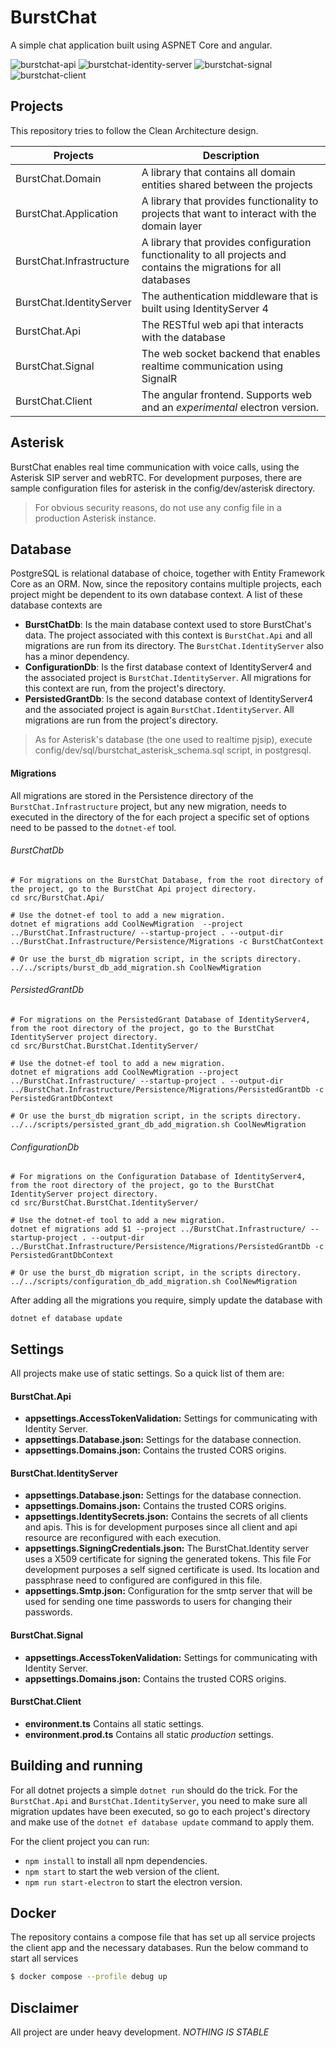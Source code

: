 # BurstChat
A simple chat application built using ASPNET Core and angular.

![burstchat-api](https://github.com/kostas-vl/burstchat/workflows/burstchat-api/badge.svg) ![burstchat-identity-server](https://github.com/kostas-vl/burstchat/workflows/burstchat-identity-server/badge.svg) ![burstchat-signal](https://github.com/kostas-vl/burstchat/workflows/burstchat-signal/badge.svg) ![burstchat-client](https://github.com/kostas-vl/burstchat/workflows/burstchat-client/badge.svg)

## Projects
This repository tries to follow the Clean Architecture design.

| Projects | Description |
| --- | --- |
| BurstChat.Domain   | A library that contains all domain entities shared between the projects |
| BurstChat.Application | A library that provides functionality to projects that want to interact with the domain layer |
| BurstChat.Infrastructure | A library that provides configuration functionality to all projects and contains the migrations for all databases |
| BurstChat.IdentityServer | The authentication middleware that is built using IdentityServer 4 |
| BurstChat.Api | The RESTful web api that interacts with the database |
| BurstChat.Signal | The web socket backend that enables realtime communication using SignalR |
| BurstChat.Client | The angular frontend. Supports web and an *experimental* electron  version. |


## Asterisk
BurstChat enables real time communication with voice calls, using the Asterisk SIP server and webRTC. For development purposes, there are sample configuration files for asterisk in the config/dev/asterisk directory.

> For obvious security reasons, do not use any config file in a production Asterisk instance.

## Database
PostgreSQL is relational database of choice, together with Entity Framework Core as an ORM. Now, since the repository contains multiple projects, each project might be dependent to its own database context. A list of these database contexts are

* **BurstChatDb**: Is the main database context used to store BurstChat's data. The project associated with this context is `BurstChat.Api` and all migrations are run from its directory. The `BurstChat.IdentityServer` also has a minor dependency.
* **ConfigurationDb**: Is the first database context of IdentityServer4 and the associated project is `BurstChat.IdentityServer`. All migrations for this context are run, from the project's directory.
* **PersistedGrantDb**: Is the second database context of IdentityServer4 and the associated project is again `BurstChat.IdentityServer`. All migrations are run from the project's directory.

> As for Asterisk's database (the one used to realtime pjsip), execute config/dev/sql/burstchat_asterisk_schema.sql script, in postgresql.

#### Migrations
All migrations are stored in the Persistence directory of the `BurstChat.Infrastructure` project, but any new migration, needs to executed in the directory of the  for each project a specific set of options need to be passed to the `dotnet-ef` tool.

###### BurstChatDb
```bashscript
# For migrations on the BurstChat Database, from the root directory of the project, go to the BurstChat Api project directory.
cd src/BurstChat.Api/

# Use the dotnet-ef tool to add a new migration.
dotnet ef migrations add CoolNewMigration  --project ../BurstChat.Infrastructure/ --startup-project . --output-dir ../BurstChat.Infrastructure/Persistence/Migrations -c BurstChatContext

# Or use the burst_db migration script, in the scripts directory.
../../scripts/burst_db_add_migration.sh CoolNewMigration
```

###### PersistedGrantDb
```bashscript
# For migrations on the PersistedGrant Database of IdentityServer4, from the root directory of the project, go to the BurstChat IdentityServer project directory.
cd src/BurstChat.BurstChat.IdentityServer/

# Use the dotnet-ef tool to add a new migration.
dotnet ef migrations add CoolNewMigration --project ../BurstChat.Infrastructure/ --startup-project . --output-dir ../BurstChat.Infrastructure/Persistence/Migrations/PersistedGrantDb -c PersistedGrantDbContext

# Or use the burst_db migration script, in the scripts directory.
../../scripts/persisted_grant_db_add_migration.sh CoolNewMigration
```

###### ConfigurationDb
```bashscript
# For migrations on the Configuration Database of IdentityServer4, from the root directory of the project, go to the BurstChat IdentityServer project directory.
cd src/BurstChat.BurstChat.IdentityServer/

# Use the dotnet-ef tool to add a new migration.
dotnet ef migrations add $1 --project ../BurstChat.Infrastructure/ --startup-project . --output-dir ../BurstChat.Infrastructure/Persistence/Migrations/PersistedGrantDb -c PersistedGrantDbContext

# Or use the burst_db migration script, in the scripts directory.
../../scripts/configuration_db_add_migration.sh CoolNewMigration
```

After adding all the migrations you require, simply update the database with
```bashscript
dotnet ef database update
```

## Settings
All projects make use of static settings. So a quick list of them are:

#### BurstChat.Api
* **appsettings.AccessTokenValidation:** Settings for communicating with Identity Server.
* **appsettings.Database.json:** Settings for the database connection.
* **appsettings.Domains.json:** Contains the trusted CORS origins.

#### BurstChat.IdentityServer
* **appsettings.Database.json:** Settings for the database connection.
* **appsettings.Domains.json:** Contains the trusted CORS origins.
* **appsettings.IdentitySecrets.json:** Contains the secrets of all clients and apis. This is for development purposes since all client and api resource are reconfigured with each execution.
* **appsettings.SigningCredentials.json:** The BurstChat.Identity server uses a X509 certificate for signing the generated tokens. This file  For development purposes a self signed certificate is used. Its location and passphrase need to configured are configured in this file.
* **appsettings.Smtp.json:** Configuration for the smtp server that will be used for sending one time passwords to users for changing their passwords.

#### BurstChat.Signal
* **appsettings.AccessTokenValidation:** Settings for communicating with Identity Server.
* **appsettings.Domains.json:** Contains the trusted CORS origins.

#### BurstChat.Client
* **environment.ts** Contains all static settings.
* **environment.prod.ts** Contains all static *production* settings.

## Building and running
For all dotnet projects a simple `dotnet run` should do the trick. For the `BurstChat.Api` and `BurstChat.IdentityServer`, you need to make sure all migration updates have been executed, so go to each project's directory and make use of the `dotnet ef database update` command to apply them.

For the client project you can run:
* `npm install` to install all npm dependencies.
* `npm start` to start the web version of the client.
* `npm run start-electron` to start the electron version.

## Docker
The repository contains a compose file that has set up all service projects the client app and the necessary databases. Run the below command to start all services

```bash
$ docker compose --profile debug up
```

## Disclaimer
All project are under heavy development. *NOTHING IS STABLE*
